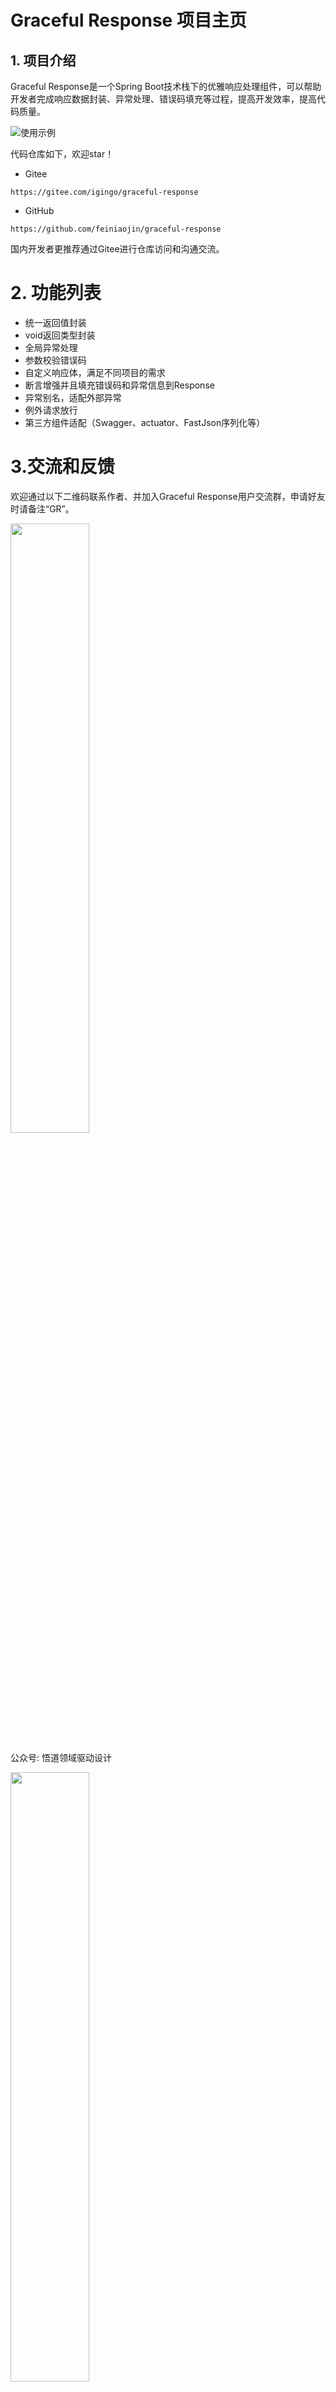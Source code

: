 # Graceful Response 项目主页

## 1. 项目介绍

Graceful Response是一个Spring Boot技术栈下的优雅响应处理组件，可以帮助开发者完成响应数据封装、异常处理、错误码填充等过程，提高开发效率，提高代码质量。

![使用示例](/graceful-response/use-gr.png)

代码仓库如下，欢迎star！

- Gitee

```text
https://gitee.com/igingo/graceful-response
```
- GitHub

```text
https://github.com/feiniaojin/graceful-response
```
国内开发者更推荐通过Gitee进行仓库访问和沟通交流。

# 2. 功能列表
- 统一返回值封装
- void返回类型封装
- 全局异常处理
- 参数校验错误码
- 自定义响应体，满足不同项目的需求
- 断言增强并且填充错误码和异常信息到Response
- 异常别名，适配外部异常
- 例外请求放行
- 第三方组件适配（Swagger、actuator、FastJson序列化等）

# 3.交流和反馈

欢迎通过以下二维码联系作者、并加入Graceful Response用户交流群，申请好友时请备注“GR”。

<div><img src="/qr.jpg" style="width: 50%"/></div>

公众号: 悟道领域驱动设计

<div><img src="/gzh.jpg" style="width: 50%"/></div>





